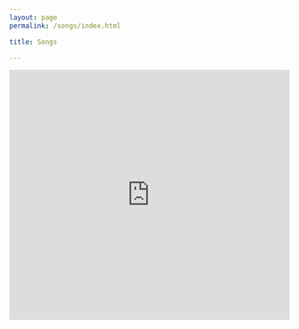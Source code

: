 ```yaml
---
layout: page
permalink: /songs/index.html

title: Songs

---
```





<iframe width="100%" height="450" scrolling="no" frameborder="no" src="https://w.soundcloud.com/player/?url=https%3A//api.soundcloud.com/playlists/1432341&amp;color=000000&amp;auto_play=false&amp;show_artwork=true"></iframe>
